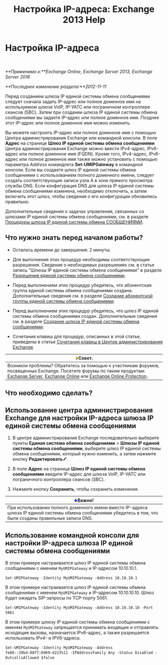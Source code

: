 ﻿---
title: 'Настройка IP-адреса: Exchange 2013 Help'
TOCTitle: Настройка IP-адреса
ms:assetid: 100541c1-2297-4c46-9602-b304736541a8
ms:mtpsurl: https://technet.microsoft.com/ru-ru/library/Bb266940(v=EXCHG.150)
ms:contentKeyID: 50487504
ms.date: 04/30/2018
mtps_version: v=EXCHG.150
ms.translationtype: HT
---

# Настройка IP-адреса

 

_**Применимо к:**Exchange Online, Exchange Server 2013, Exchange Server 2016_

_**Последнее изменение раздела:**2012-11-11_

Перед созданием шлюза IP единой системы обмена сообщениями следует сначала задать IP-адрес или полное доменное имя на используемом шлюзе VoIP, IP-УАТС или пограничном контроллере сеансов (SBC). Затем при создании шлюза IP единой системы обмена сообщениями вы задаете IP-адрес или полное доменное имя. Позднее этот IP-адрес или полное доменное имя можно изменить.

Вы можете настроить IP-адрес или полное доменное имя с помощью Центра администрирования Exchange или командной консоли. В поле **Адрес** на странице **Шлюз IP единой системы обмена сообщениями** Центра администрирования Exchange можно ввести IPv4-адрес, IPv6-адрес или полное доменное имя (FQDN). Кроме того, IPv4-адрес, IPv6-адрес или полное доменное имя также можно установить с помощью параметра *Address* командлета **Set-UMIPGateway** в командной консоли. Если вы создаете шлюз IP единой системы обмена сообщениями с использованием полного доменного имени, следует создать соответствующие записи узла A в зоне прямого просмотра службы DNS. Если конфигурация DNS для шлюза IP единой системы обмена сообщениями изменена, необходимо отключить, а затем включить этот шлюз, чтобы сведения о его конфигурации обновились правильно.

Дополнительные сведения о задачах управления, связанных со шлюзами IP единой системы обмена сообщениями, см. в разделе [Процедуры шлюза IP единой системы обмена СООБЩЕНИЯМИ](um-ip-gateway-procedures-exchange-2013-help.md).

## Что нужно знать перед началом работы?

  - Осталось времени до завершения: 2 минуты.

  - Для выполнения этих процедур необходимы соответствующие разрешения. Сведения о необходимых разрешениях см. в статье запись "Шлюзы IP единой системы обмена сообщениями" в разделе [Разрешения единой системы обмена сообщениями](unified-messaging-permissions-exchange-2013-help.md).

  - Перед выполнением этих процедур убедитесь, что абонентская группа единой системы обмена сообщениями создана. Дополнительные сведения см. в разделе [Создание абонентской группы единой системы обмена сообщениями](create-a-um-dial-plan-exchange-2013-help.md).

  - Перед выполнением этих процедур убедитесь, что шлюз IP единой системы обмена сообщениями создан. Дополнительные сведения см. в разделе [Создание шлюза IP единой системы обмена сообщениями](create-a-um-ip-gateway-exchange-2013-help.md).

  - Сочетания клавиш для процедур, описанных в этой статье, приведены в статье [Сочетания клавиш в Центре администрирования Exchange](keyboard-shortcuts-in-the-exchange-admin-center-exchange-online-protection-help.md).

<table>
<thead>
<tr class="header">
<th><img src="images/Bb124558.tip(EXCHG.150).gif" title="Совет" alt="Совет" />Совет.</th>
</tr>
</thead>
<tbody>
<tr class="odd">
<td>Возникли проблемы? Обратитесь за помощью к участникам форумов, посвященных Exchange. Посетите форумы по таким продуктам: <a href="https://go.microsoft.com/fwlink/p/?linkid=60612">Exchange Server</a>, <a href="https://go.microsoft.com/fwlink/p/?linkid=267542">Exchange Online</a> или <a href="https://go.microsoft.com/fwlink/p/?linkid=285351">Exchange Online Protection</a>..</td>
</tr>
</tbody>
</table>


## Что необходимо сделать?

## Использование центра администрирования Exchange для настройки IP-адреса шлюза IP единой системы обмена сообщениями

1.  В центре администрирования Exchange последовательно выберите пункты **Единая система обмена сообщениями** \> **Шлюзы IP единой системы обмена сообщениями**, выберите шлюз IP единой системы обмена сообщениями, который нужно изменить, а затем нажмите кнопку **Редактировать**![Значок редактирования](images/Bb124582.6f53ccb2-1f13-4c02-bea0-30690e6ea71d(EXCHG.150).gif "Значок редактирования").

2.  В поле **Адрес** на странице **Шлюз IP единой системы обмена сообщениями** введите IP-адрес для шлюза VoIP, IP-УАТС или пограничного контроллера сеансов (SBC).

3.  Нажмите кнопку **Сохранить**, чтобы сохранить изменения.

<table>
<thead>
<tr class="header">
<th><img src="images/Dd876857.important(EXCHG.150).gif" title="Важно" alt="Важно" />Важно!</th>
</tr>
</thead>
<tbody>
<tr class="odd">
<td>При использовании полного доменного имени вместо IP-адреса шлюза IP единой системы обмена сообщениями убедитесь в том, что были созданы правильные записи DNS.</td>
</tr>
</tbody>
</table>


## Использование командной консоли для настройки IP-адреса шлюза IP единой системы обмена сообщениями

В этом примере настраивается шлюз IP единой системы обмена сообщениями с именем `MyUMIPGateway` и IP-адресом 10.10.10.1.

    Set-UMIPGateway -Identity MyUMIPGateway -Address 10.10.10.1

В этом примере настраивается шлюз IP единой системы обмена сообщениями с именем `MyUMIPGateway` и IP-адресом 10.10.10.10. Шлюз будет ожидать SIP-запросы по TCP-порту 5061.

    Set-UMIPGateway -Identity MyUMIPGateway -Address 10.10.10.10 -Port 5061

В этом примере шлюзу IP единой системы обмена сообщениями с именем `MyUMIPGateway` запрещается принимать входящие и отправлять исходящие вызовы, назначается IPv6-адрес, а также разрешается использовать IPv4- и IPV6-адреса.

    Set-UMIPGateway -Identity MyUMIPGateway -Address fe80::39bd:88f7:6969:d223%11 -IPAddressFamily Any -Status Disabled -OutcallsAllowed $false

